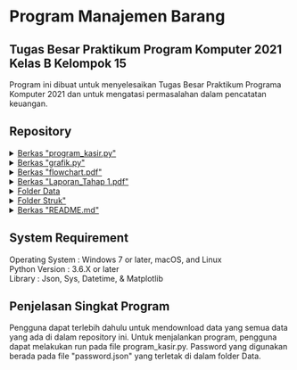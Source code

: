 # Program Manajemen Barang

## Tugas Besar Praktikum Program Komputer 2021 Kelas B Kelompok 15
Program ini dibuat untuk menyelesaikan Tugas Besar Praktikum Programa Komputer 2021 dan untuk mengatasi permasalahan dalam pencatatan keuangan. 


## Repository 
<details>
	<summary><a href="https://github.com/hafizadit/Kelompok15_Program-Manajemen-Barang/blob/main/program_kasir.py">Berkas "program_kasir.py"</a></summary><p>Merupakan program utama python yang digunakan untuk menjalankan program</p>
</details>
<details>
	<summary><a href="https://github.com/hafizadit/Kelompok15_Program-Manajemen-Barang/blob/main/grafik.py">Berkas "grafik.py"</a></summary><p>Merupakan program python yang berisikan fungsi untuk menampilkan grafik</p>
</details>
<details>
	<summary><a href="https://github.com/hafizadit/Kelompok15_Program-Manajemen-Barang/blob/main/flowchart.pdf">Berkas "flowchart.pdf"</a></summary><p>Merupakan lampiran berupa diagram alir yang menjelaskan cara kerja program </p>
</details>
<details>
	<summary><a href="https://github.com/hafizadit/Kelompok15_Program-Manajemen-Barang/blob/main/Laporan_Tahap%201.pdf">Berkas "Laporan_Tahap 1.pdf"</a></summary><p>Merupakan lampiran berupa laporan dari tahap 1 mengenai latar belakang dan visi mengenai program yang dikerjakan</p>
</details>
<details>
	<summary><a href="https://github.com/hafizadit/Kelompok15_Program-Manajemen-Barang/tree/main/Data">Folder Data</a></summary><p>Folder yang berguna untuk menyimpan data-data mengenai stok dan transaksi. Folder ini berisi 4 item, sebagai berikut</br>
	1. <b>Berkas "data_pembeli.txt"</b>. Merupakan file yang akan menyimpan data pembeli jika terdapat transaksi berhasil.</br>
	2. <b>Berkas "transaksi.txt"</b>. Merupakan file yang akan menyimpan seluruh kegiatan transaksi yang berhasil, baik itu transaksi pemasukan maupun pengeluaran.</br>
	3. <b>Berkas "listbarang.json"</b>. Merupakan file yang berisi daftar barang yang dijual oleh toko, data tersebut akan otomatis terupdate jika transaksi sukses.</br>
	4. <b>Berkas "password.json"</b>. Merupakan file yang menyimpan username dan password yang akan digunakan untuk login.</br>
	</p>
</details>

<details>
	<summary><a href="https://github.com/hafizadit/Kelompok15_Program-Manajemen-Barang/tree/main/Struk">Folder Struk" </a></summary><p>Merupakan folder tempat menyimpan struk saat transaksi berhasil.</p>
</details>

<details>
	<summary><a href="https://github.com/hafizadit/Kelompok15_Program-Manajemen-Barang/blob/main/README.md">Berkas "README.md" </a></summary><p>Merupakan file markdown yang berisi tentang penjelasan singkat isi dari repository</p>
</details>

## System Requirement 
Operating System : Windows 7 or later, macOS, and Linux</br>
Python Version : 3.6.X or later</br>
Library : Json, Sys, Datetime, & Matplotlib 


## Penjelasan Singkat Program 
Pengguna dapat terlebih dahulu untuk mendownload data yang semua data yang ada di dalam repository ini. Untuk menjalankan program, pengguna dapat melakukan run pada file program_kasir.py. Password yang digunakan berada pada file "password.json" yang terletak di dalam folder Data.


